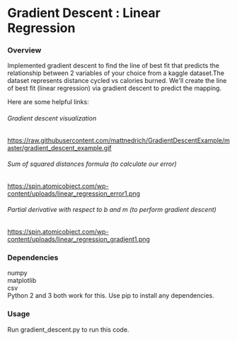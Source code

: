 # Gradient Descent : Linear Regression

<h3>Overview </h3>  
Implemented gradient descent to find the line of best fit that predicts the relationship between 2 variables of your choice from a kaggle dataset.The dataset represents distance cycled vs calories burned. We'll create the line of best fit (linear regression) via gradient descent to predict the mapping.

Here are some helpful links:

<h6>Gradient descent visualization</h6>

https://raw.githubusercontent.com/mattnedrich/GradientDescentExample/master/gradient_descent_example.gif

<h6>Sum of squared distances formula (to calculate our error)</h6>

https://spin.atomicobject.com/wp-content/uploads/linear_regression_error1.png

<h6>Partial derivative with respect to b and m (to perform gradient descent)</h6>

https://spin.atomicobject.com/wp-content/uploads/linear_regression_gradient1.png

<h3>Dependencies</h3>

numpy</br>
matplotlib</br>
csv</br>
Python 2 and 3 both work for this. Use pip to install any dependencies.

<h3>Usage</h3>

Run gradient_descent.py to run this code. 
